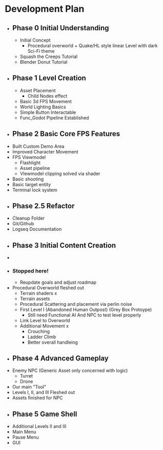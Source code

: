# Development Plan
- ## Phase 0 Initial Understanding
	- Initial Concept
		- Procedural overworld + Quake/HL style linear Level with dark Sci-Fi theme
	- Squash the Creeps Tutorial
	- Blender Donut Tutorial
- ## Phase 1 Level Creation
	- Asset Placement
		- Child Nodes effect
	- Basic 3d FPS Movement
	- World Lighting Basics
	- Simple Button Interactable
	- Func_Godot Pipeline Established
- ## Phase 2 Basic Core FPS Features
- Built Custom Demo Area
- Improved Character Movement
- FPS Viewmodel
	- Flashlight
	- Asset pipeline
	- VIewmodel clipping solved via shader
- Basic shooting
- Basic target entity
- Terminal lock system
- ## Phase 2.5 Refactor
- Cleanup Folder
- Git/Github
- Logseq Documentation
- ## Phase 3 Initial Content Creation
-
- ### Stopped here!
	- Reupdate goals and adjust roadmap
- Procedural Overworld fleshed out
	- Terrain shaders x
	- Terrain assets
	- Procedural Scattering and placement via perlin noise
	- First Level I (Abandoned Human Outpost) (Grey Box Protoype)
		- Still need Functional AI And NPC to test level properly
	- Link Level to Overworld
	- Additional Movement x
		- Crouching
		- Ladder Climb
		- Better overall handleing
- ## Phase 4 Advanced Gameplay
- Enemy NPC (Generic Asset only concerned with logic)
	- Turret
	- Drone
- Our main "Tool"
- Levels I, II, and III Fleshed out
- Assets finished for NPC
- ## Phase 5 Game Shell
- Additional Levels II and III
- Main Menu
- Pause Menu
- GUI